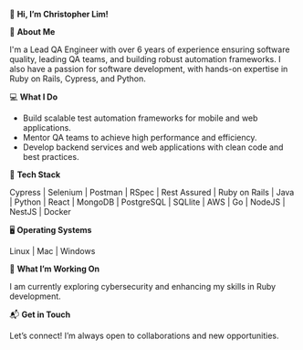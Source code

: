 👋 <b>Hi, I’m Christopher Lim!</b>

🎯 <b>About Me</b>
<p>I'm a Lead QA Engineer with over 6 years of experience ensuring software quality, leading QA teams, and building robust automation frameworks. I also have a passion for software development, with hands-on expertise in Ruby on Rails, Cypress, and Python.</p>

💻 <b>What I Do</b>
- Build scalable test automation frameworks for mobile and web applications.
- Mentor QA teams to achieve high performance and efficiency.
- Develop backend services and web applications with clean code and best practices.

🔧 <b>Tech Stack</b>
<p>Cypress | Selenium | Postman | RSpec | Rest Assured | Ruby on Rails | Java | Python | React | MongoDB | PostgreSQL | SQLlite | AWS | Go | NodeJS | NestJS | Docker</p>

🖥️ <b>Operating Systems</b>
<p>Linux | Mac | Windows </p>

🌱 <b>What I’m Working On</b>
<p>I am currently exploring cybersecurity and enhancing my skills in Ruby development.</p>

📬 <b>Get in Touch</b>
<p>Let’s connect! I’m always open to collaborations and new opportunities.</p>
